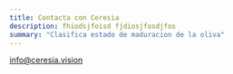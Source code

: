 ```yaml
---
title: Contacta con Ceresia
description: fhiodsjfoisd fjdiosjfosdjfos
summary: "Clasifica estado de maduracion de la oliva"
---
```



info@ceresia.vision
